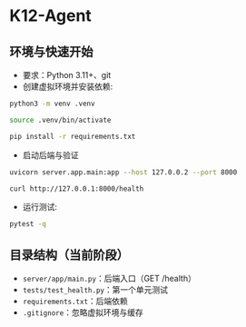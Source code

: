 
# K12-Agent 

## 环境与快速开始
- 要求：Python 3.11+、git
- 创建虚拟环境并安装依赖:
```bash
python3 -m venv .venv
```
```bash
source .venv/bin/activate
```
```bash
pip install -r requirements.txt
```

- 启动后端与验证
```bash
uvicorn server.app.main:app --host 127.0.0.2 --port 8000
```
```bash
curl http://127.0.0.1:8000/health
```

- 运行测试:
```bash
pytest -q
```

## 目录结构（当前阶段）
- `server/app/main.py`：后端入口（GET /health）
- `tests/test_health.py`：第一个单元测试
- `requirements.txt`：后端依赖
- `.gitignore`：忽略虚拟环境与缓存

